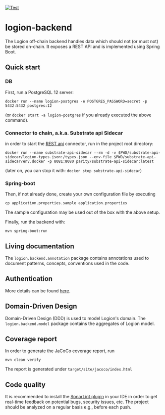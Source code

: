 [![Test](https://github.com/logion-network/logion-backend/actions/workflows/maven.yml/badge.svg)](https://github.com/logion-network/logion-backend/actions/workflows/maven.yml)

# logion-backend
The Logion off-chain backend handles data which should not (or must not) be stored on-chain. It exposes a REST API
and is implemented using Spring Boot.

## Quick start

### DB
First, run a PostgreSQL 12 server:

`docker run --name logion-postgres -e POSTGRES_PASSWORD=secret -p 5432:5432 postgres:12`

(or `docker start -a logion-postgres` if you already executed the above command).

### Connector to chain, a.k.a. Substrate api Sidecar
in order to start the [REST api](https://paritytech.github.io/substrate-api-sidecar/dist/) connector, run in the project root directory:

`docker run --name substrate-api-sidecar --rm -d -v $PWD/substrate-api-sidecar/logion-types.json:/types.json --env-file $PWD/substrate-api-sidecar/env.docker -p 8081:8080 parity/substrate-api-sidecar:latest
`

(later on, you can stop it with: `docker stop substrate-api-sidecar`)

### Spring-boot
Then, if not already done, create your own configuration file by executing

`cp application.properties.sample application.properties`

The sample configuration may be used out of the box with the above setup.

Finally, run the backend with:

`mvn spring-boot:run`

## Living documentation
The `logion.backend.annotation` package contains annotations used to document patterns, concepts, conventions used
in the code.

## Authentication
More details can be found [here](doc/Authentication.md).

## Domain-Driven Design
Domain-Driven Design (DDD) is used to model Logion's domain.
The `logion.backend.model` package contains the aggregates of Logion model.

## Coverage report
In order to generate the JaCoCo coverage report, run

`mvn clean verify`

The report is generated under `target/site/jacoco/index.html`

## Code quality
It is recommended to install the [SonarLint plugin](https://www.sonarlint.org/) in your IDE in order to get
real-time feedback on potential bugs, security issues, etc. The project should be analyzed on a regular basis
e.g., before each push.
